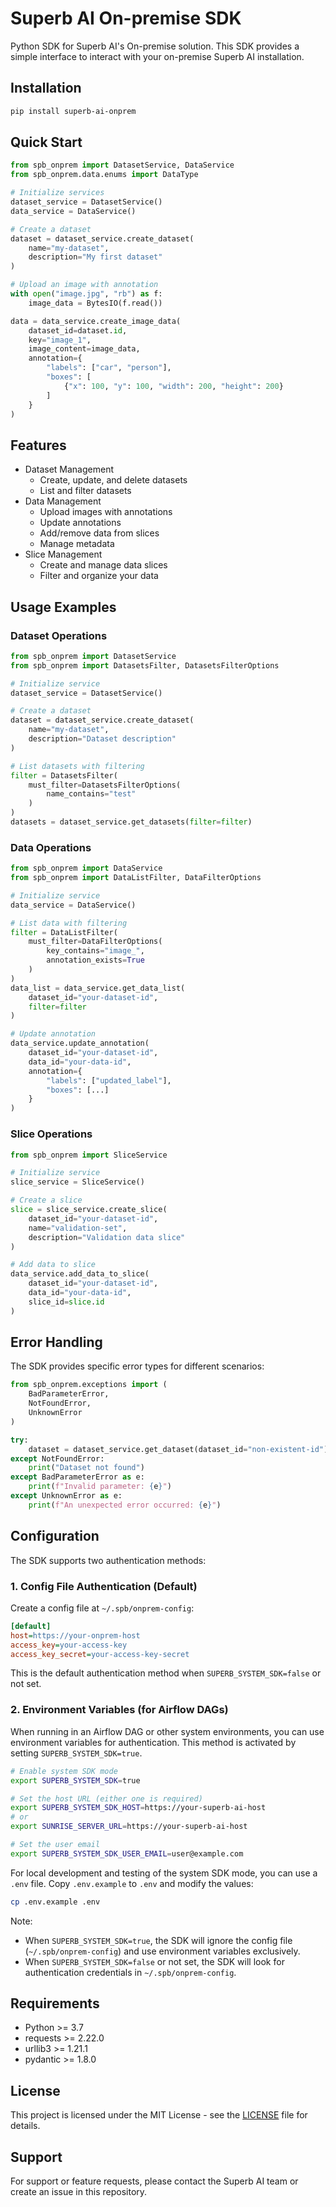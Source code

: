 # Superb AI On-premise SDK

Python SDK for Superb AI's On-premise solution. This SDK provides a simple interface to interact with your on-premise Superb AI installation.

## Installation

```bash
pip install superb-ai-onprem
```

## Quick Start

```python
from spb_onprem import DatasetService, DataService
from spb_onprem.data.enums import DataType

# Initialize services
dataset_service = DatasetService()
data_service = DataService()

# Create a dataset
dataset = dataset_service.create_dataset(
    name="my-dataset",
    description="My first dataset"
)

# Upload an image with annotation
with open("image.jpg", "rb") as f:
    image_data = BytesIO(f.read())

data = data_service.create_image_data(
    dataset_id=dataset.id,
    key="image_1",
    image_content=image_data,
    annotation={
        "labels": ["car", "person"],
        "boxes": [
            {"x": 100, "y": 100, "width": 200, "height": 200}
        ]
    }
)
```

## Features

- Dataset Management
  - Create, update, and delete datasets
  - List and filter datasets
- Data Management
  - Upload images with annotations
  - Update annotations
  - Add/remove data from slices
  - Manage metadata
- Slice Management
  - Create and manage data slices
  - Filter and organize your data

## Usage Examples

### Dataset Operations

```python
from spb_onprem import DatasetService
from spb_onprem import DatasetsFilter, DatasetsFilterOptions

# Initialize service
dataset_service = DatasetService()

# Create a dataset
dataset = dataset_service.create_dataset(
    name="my-dataset",
    description="Dataset description"
)

# List datasets with filtering
filter = DatasetsFilter(
    must_filter=DatasetsFilterOptions(
        name_contains="test"
    )
)
datasets = dataset_service.get_datasets(filter=filter)
```

### Data Operations

```python
from spb_onprem import DataService
from spb_onprem import DataListFilter, DataFilterOptions

# Initialize service
data_service = DataService()

# List data with filtering
filter = DataListFilter(
    must_filter=DataFilterOptions(
        key_contains="image_",
        annotation_exists=True
    )
)
data_list = data_service.get_data_list(
    dataset_id="your-dataset-id",
    filter=filter
)

# Update annotation
data_service.update_annotation(
    dataset_id="your-dataset-id",
    data_id="your-data-id",
    annotation={
        "labels": ["updated_label"],
        "boxes": [...]
    }
)
```

### Slice Operations

```python
from spb_onprem import SliceService

# Initialize service
slice_service = SliceService()

# Create a slice
slice = slice_service.create_slice(
    dataset_id="your-dataset-id",
    name="validation-set",
    description="Validation data slice"
)

# Add data to slice
data_service.add_data_to_slice(
    dataset_id="your-dataset-id",
    data_id="your-data-id",
    slice_id=slice.id
)
```

## Error Handling

The SDK provides specific error types for different scenarios:

```python
from spb_onprem.exceptions import (
    BadParameterError,
    NotFoundError,
    UnknownError
)

try:
    dataset = dataset_service.get_dataset(dataset_id="non-existent-id")
except NotFoundError:
    print("Dataset not found")
except BadParameterError as e:
    print(f"Invalid parameter: {e}")
except UnknownError as e:
    print(f"An unexpected error occurred: {e}")
```

## Configuration

The SDK supports two authentication methods:

### 1. Config File Authentication (Default)

Create a config file at `~/.spb/onprem-config`:

```ini
[default]
host=https://your-onprem-host
access_key=your-access-key
access_key_secret=your-access-key-secret
```

This is the default authentication method when `SUPERB_SYSTEM_SDK=false` or not set.

### 2. Environment Variables (for Airflow DAGs)

When running in an Airflow DAG or other system environments, you can use environment variables for authentication. This method is activated by setting `SUPERB_SYSTEM_SDK=true`.

```bash
# Enable system SDK mode
export SUPERB_SYSTEM_SDK=true

# Set the host URL (either one is required)
export SUPERB_SYSTEM_SDK_HOST=https://your-superb-ai-host
# or
export SUNRISE_SERVER_URL=https://your-superb-ai-host

# Set the user email
export SUPERB_SYSTEM_SDK_USER_EMAIL=user@example.com
```

For local development and testing of the system SDK mode, you can use a `.env` file. Copy `.env.example` to `.env` and modify the values:

```bash
cp .env.example .env
```

Note: 
- When `SUPERB_SYSTEM_SDK=true`, the SDK will ignore the config file (`~/.spb/onprem-config`) and use environment variables exclusively.
- When `SUPERB_SYSTEM_SDK=false` or not set, the SDK will look for authentication credentials in `~/.spb/onprem-config`.

## Requirements

- Python >= 3.7
- requests >= 2.22.0
- urllib3 >= 1.21.1
- pydantic >= 1.8.0

## License

This project is licensed under the MIT License - see the [LICENSE](LICENSE) file for details.

## Support

For support or feature requests, please contact the Superb AI team or create an issue in this repository.

